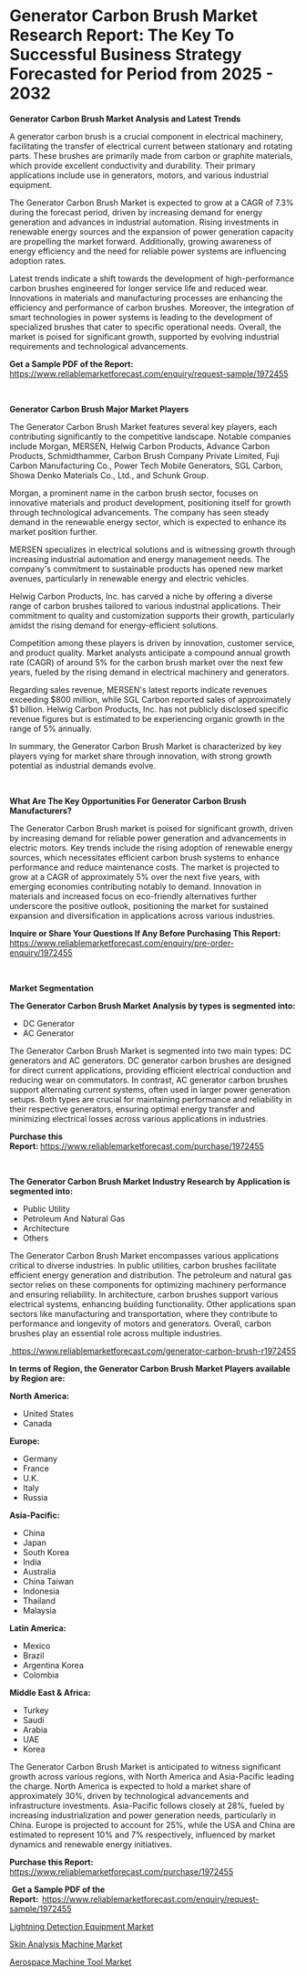 <p><h1>Generator Carbon Brush Market Research Report: The Key To Successful Business Strategy Forecasted for Period from 2025 - 2032</h1></p><p><strong>Generator Carbon Brush Market Analysis and Latest Trends</strong></p>
<p><p>A generator carbon brush is a crucial component in electrical machinery, facilitating the transfer of electrical current between stationary and rotating parts. These brushes are primarily made from carbon or graphite materials, which provide excellent conductivity and durability. Their primary applications include use in generators, motors, and various industrial equipment.</p><p>The Generator Carbon Brush Market is expected to grow at a CAGR of 7.3% during the forecast period, driven by increasing demand for energy generation and advances in industrial automation. Rising investments in renewable energy sources and the expansion of power generation capacity are propelling the market forward. Additionally, growing awareness of energy efficiency and the need for reliable power systems are influencing adoption rates.</p><p>Latest trends indicate a shift towards the development of high-performance carbon brushes engineered for longer service life and reduced wear. Innovations in materials and manufacturing processes are enhancing the efficiency and performance of carbon brushes. Moreover, the integration of smart technologies in power systems is leading to the development of specialized brushes that cater to specific operational needs. Overall, the market is poised for significant growth, supported by evolving industrial requirements and technological advancements.</p></p>
<p><strong>Get a Sample PDF of the Report:&nbsp;</strong> <a href="https://www.reliablemarketforecast.com/enquiry/request-sample/1972455?utm_campaign=1875&utm_medium=2&utm_source=Github&utm_content=ia&utm_term=20022025&utm_id=generator-carbon-brush">https://www.reliablemarketforecast.com/enquiry/request-sample/1972455</a></p>
<p>&nbsp;</p>
<p><strong>Generator Carbon Brush Major Market Players</strong></p>
<p><p>The Generator Carbon Brush Market features several key players, each contributing significantly to the competitive landscape. Notable companies include Morgan, MERSEN, Helwig Carbon Products, Advance Carbon Products, Schmidthammer, Carbon Brush Company Private Limited, Fuji Carbon Manufacturing Co., Power Tech Mobile Generators, SGL Carbon, Showa Denko Materials Co., Ltd., and Schunk Group. </p><p>Morgan, a prominent name in the carbon brush sector, focuses on innovative materials and product development, positioning itself for growth through technological advancements. The company has seen steady demand in the renewable energy sector, which is expected to enhance its market position further.</p><p>MERSEN specializes in electrical solutions and is witnessing growth through increasing industrial automation and energy management needs. The company's commitment to sustainable products has opened new market avenues, particularly in renewable energy and electric vehicles.</p><p>Helwig Carbon Products, Inc. has carved a niche by offering a diverse range of carbon brushes tailored to various industrial applications. Their commitment to quality and customization supports their growth, particularly amidst the rising demand for energy-efficient solutions.</p><p>Competition among these players is driven by innovation, customer service, and product quality. Market analysts anticipate a compound annual growth rate (CAGR) of around 5% for the carbon brush market over the next few years, fueled by the rising demand in electrical machinery and generators.</p><p>Regarding sales revenue, MERSEN's latest reports indicate revenues exceeding $800 million, while SGL Carbon reported sales of approximately $1 billion. Helwig Carbon Products, Inc. has not publicly disclosed specific revenue figures but is estimated to be experiencing organic growth in the range of 5% annually.</p><p>In summary, the Generator Carbon Brush Market is characterized by key players vying for market share through innovation, with strong growth potential as industrial demands evolve.</p></p>
<p>&nbsp;</p>
<p><strong>What Are The Key Opportunities For Generator Carbon Brush Manufacturers?</strong></p>
<p><p>The Generator Carbon Brush market is poised for significant growth, driven by increasing demand for reliable power generation and advancements in electric motors. Key trends include the rising adoption of renewable energy sources, which necessitates efficient carbon brush systems to enhance performance and reduce maintenance costs. The market is projected to grow at a CAGR of approximately 5% over the next five years, with emerging economies contributing notably to demand. Innovation in materials and increased focus on eco-friendly alternatives further underscore the positive outlook, positioning the market for sustained expansion and diversification in applications across various industries.</p></p>
<p><strong>Inquire or Share Your Questions If Any Before Purchasing This Report:</strong> <a href="https://www.reliablemarketforecast.com/enquiry/pre-order-enquiry/1972455?utm_campaign=1875&utm_medium=2&utm_source=Github&utm_content=ia&utm_term=20022025&utm_id=generator-carbon-brush">https://www.reliablemarketforecast.com/enquiry/pre-order-enquiry/1972455</a></p>
<p>&nbsp;</p>
<p><strong>Market Segmentation</strong></p>
<p><strong>The Generator Carbon Brush Market Analysis by types is segmented into:</strong></p>
<p><ul><li>DC Generator</li><li>AC Generator</li></ul></p>
<p><p>The Generator Carbon Brush Market is segmented into two main types: DC generators and AC generators. DC generator carbon brushes are designed for direct current applications, providing efficient electrical conduction and reducing wear on commutators. In contrast, AC generator carbon brushes support alternating current systems, often used in larger power generation setups. Both types are crucial for maintaining performance and reliability in their respective generators, ensuring optimal energy transfer and minimizing electrical losses across various applications in industries.</p></p>
<p><strong>Purchase this Report:&nbsp;</strong><a href="https://www.reliablemarketforecast.com/purchase/1972455?utm_campaign=1875&utm_medium=2&utm_source=Github&utm_content=ia&utm_term=20022025&utm_id=generator-carbon-brush">https://www.reliablemarketforecast.com/purchase/1972455</a></p>
<p>&nbsp;</p>
<p><strong>The Generator Carbon Brush Market Industry Research by Application is segmented into:</strong></p>
<p><ul><li>Public Utility</li><li>Petroleum And Natural Gas</li><li>Architecture</li><li>Others</li></ul></p>
<p><p>The Generator Carbon Brush Market encompasses various applications critical to diverse industries. In public utilities, carbon brushes facilitate efficient energy generation and distribution. The petroleum and natural gas sector relies on these components for optimizing machinery performance and ensuring reliability. In architecture, carbon brushes support various electrical systems, enhancing building functionality. Other applications span sectors like manufacturing and transportation, where they contribute to performance and longevity of motors and generators. Overall, carbon brushes play an essential role across multiple industries.</p></p>
<p><a href="https://www.reliablemarketforecast.com/generator-carbon-brush-r1972455?utm_campaign=1875&utm_medium=2&utm_source=Github&utm_content=ia&utm_term=20022025&utm_id=generator-carbon-brush">&nbsp;https://www.reliablemarketforecast.com/generator-carbon-brush-r1972455</a></p>
<p><strong>In terms of Region, the Generator Carbon Brush Market Players available by Region are:</strong></p>
<p>
    <p> <strong> North America: </strong>
        <ul>
            <li>United States</li>
            <li>Canada</li>
        </ul>
        </p> 
    <p> <strong> Europe: </strong>
        <ul>
            <li>Germany</li>
            <li>France</li>
            <li>U.K.</li>
            <li>Italy</li>
            <li>Russia</li>
        </ul>
        </p> 
    <p> <strong> Asia-Pacific: </strong>
        <ul>
            <li>China</li>
            <li>Japan</li>
            <li>South Korea</li>
            <li>India</li>
            <li>Australia</li>
            <li>China Taiwan</li>
            <li>Indonesia</li>
            <li>Thailand</li>
            <li>Malaysia</li>
        </ul>
        </p> 
    <p> <strong> Latin America: </strong>
        <ul>
            <li>Mexico</li>
            <li>Brazil</li>
            <li>Argentina Korea</li>
            <li>Colombia</li>
        </ul>
        </p> 
    <p> <strong> Middle East & Africa: </strong>
        <ul>
            <li>Turkey</li>
            <li>Saudi</li>
            <li>Arabia</li>
            <li>UAE</li>
            <li>Korea</li>
        </ul>
    </p>
    </p>
<p><p>The Generator Carbon Brush Market is anticipated to witness significant growth across various regions, with North America and Asia-Pacific leading the charge. North America is expected to hold a market share of approximately 30%, driven by technological advancements and infrastructure investments. Asia-Pacific follows closely at 28%, fueled by increasing industrialization and power generation needs, particularly in China. Europe is projected to account for 25%, while the USA and China are estimated to represent 10% and 7% respectively, influenced by market dynamics and renewable energy initiatives.</p></p>
<p><strong>Purchase this Report: </strong><a href="https://www.reliablemarketforecast.com/purchase/1972455?utm_campaign=1875&utm_medium=2&utm_source=Github&utm_content=ia&utm_term=20022025&utm_id=generator-carbon-brush">https://www.reliablemarketforecast.com/purchase/1972455</a></p>
<p>&nbsp;<strong>Get a Sample PDF of the Report:&nbsp;&nbsp;</strong><a href="https://www.reliablemarketforecast.com/enquiry/request-sample/1972455?utm_campaign=1875&utm_medium=2&utm_source=Github&utm_content=ia&utm_term=20022025&utm_id=generator-carbon-brush">https://www.reliablemarketforecast.com/enquiry/request-sample/1972455</a></p>
<p><strong></strong></p>
<p><p><a href="https://github.com/Chiragrp22/Market-Research-Report-List-7/blob/main/lightning-detection-equipment-market.md?utm_campaign=1875&utm_medium=2&utm_source=Github&utm_content=ia&utm_term=20022025&utm_id=generator-carbon-brush">Lightning Detection Equipment Market</a></p><p><a href="https://github.com/minahzurak/Market-Research-Report-List-1/blob/main/skin-analysis-machine-market.md?utm_campaign=1875&utm_medium=2&utm_source=Github&utm_content=ia&utm_term=20022025&utm_id=generator-carbon-brush">Skin Analysis Machine Market</a></p><p><a href="https://github.com/quachborispc/Market-Research-Report-List-1/blob/main/aerospace-machine-tool-market.md?utm_campaign=1875&utm_medium=2&utm_source=Github&utm_content=ia&utm_term=20022025&utm_id=generator-carbon-brush">Aerospace Machine Tool Market</a></p></p>